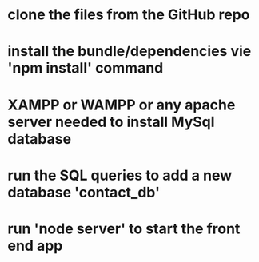 # clone the files from the GitHub repo
# install the bundle/dependencies vie 'npm install' command
# XAMPP or WAMPP or any apache server needed to install MySql database
# run the SQL queries to add a new database 'contact_db'
# run 'node server' to start the front end app

